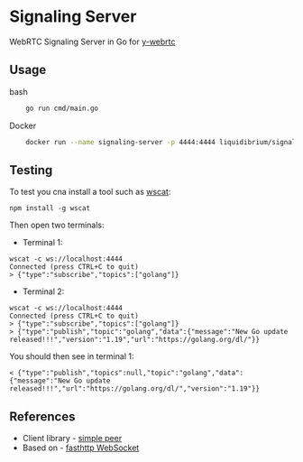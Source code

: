 # Signaling Server

WebRTC Signaling Server in Go for [y-webrtc](https://github.com/yjs/y-webrtc/blob/master/bin/server.js)

## Usage

bash

```bash
    go run cmd/main.go
```

Docker

```bash
    docker run --name signaling-server -p 4444:4444 liquidibrium/signaling-server
```

## Testing

To test you cna install a tool such as [wscat](https://github.com/websockets/wscat):

```
npm install -g wscat
```

Then open two terminals:

- Terminal 1:

```
wscat -c ws://localhost:4444
Connected (press CTRL+C to quit)
> {"type":"subscribe","topics":["golang"]}
```

- Terminal 2:

```
wscat -c ws://localhost:4444
Connected (press CTRL+C to quit)
> {"type":"subscribe","topics":["golang"]}
> {"type":"publish","topic":"golang","data":{"message":"New Go update released!!!","version":"1.19","url":"https://golang.org/dl/"}}
```

You should then see in terminal 1:

```
< {"type":"publish","topics":null,"topic":"golang","data":{"message":"New Go update released!!!","url":"https://golang.org/dl/","version":"1.19"}}
```

## References

* Client library - [simple peer](https://github.com/feross/simple-peer)
* Based on - [fasthttp WebSocket](https://github.com/fasthttp/websocket)

